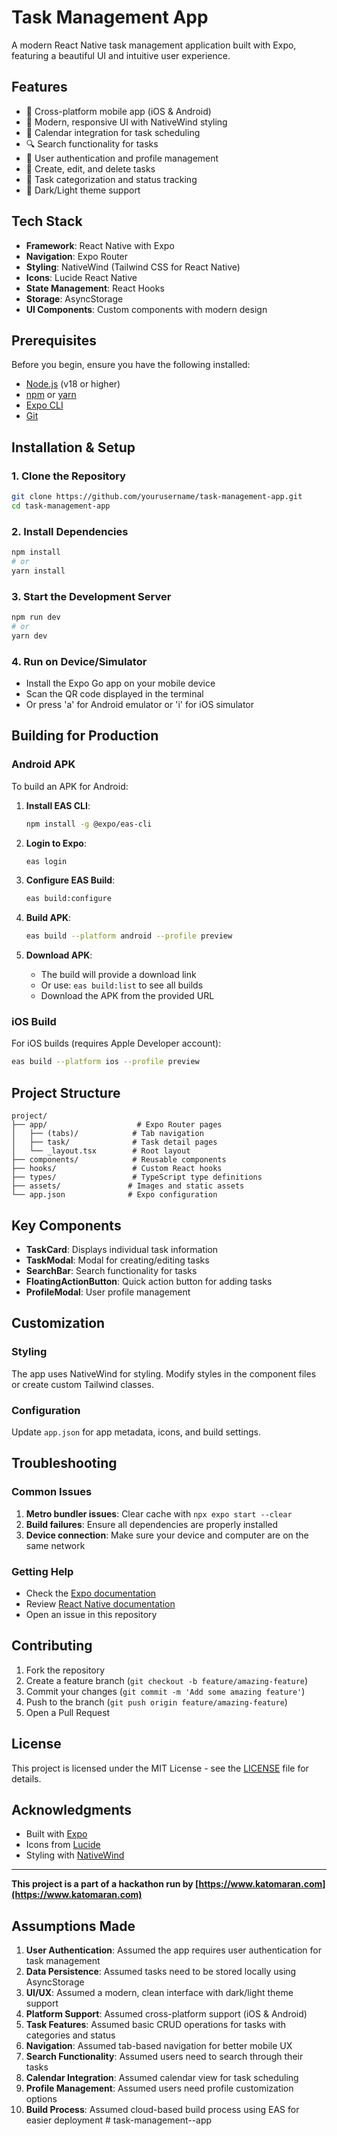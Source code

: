 # Task Management App

A modern React Native task management application built with Expo, featuring a beautiful UI and intuitive user experience.

## Features

- 📱 Cross-platform mobile app (iOS & Android)
- 🎨 Modern, responsive UI with NativeWind styling
- 📅 Calendar integration for task scheduling
- 🔍 Search functionality for tasks
- 👤 User authentication and profile management
- 📝 Create, edit, and delete tasks
- 🎯 Task categorization and status tracking
- 🌙 Dark/Light theme support

## Tech Stack

- **Framework**: React Native with Expo
- **Navigation**: Expo Router
- **Styling**: NativeWind (Tailwind CSS for React Native)
- **Icons**: Lucide React Native
- **State Management**: React Hooks
- **Storage**: AsyncStorage
- **UI Components**: Custom components with modern design

## Prerequisites

Before you begin, ensure you have the following installed:

- [Node.js](https://nodejs.org/) (v18 or higher)
- [npm](https://www.npmjs.com/) or [yarn](https://yarnpkg.com/)
- [Expo CLI](https://docs.expo.dev/get-started/installation/)
- [Git](https://git-scm.com/)

## Installation & Setup

### 1. Clone the Repository

```bash
git clone https://github.com/yourusername/task-management-app.git
cd task-management-app
```

### 2. Install Dependencies

```bash
npm install
# or
yarn install
```

### 3. Start the Development Server

```bash
npm run dev
# or
yarn dev
```

### 4. Run on Device/Simulator

- Install the Expo Go app on your mobile device
- Scan the QR code displayed in the terminal
- Or press 'a' for Android emulator or 'i' for iOS simulator

## Building for Production

### Android APK

To build an APK for Android:

1. **Install EAS CLI**:

   ```bash
   npm install -g @expo/eas-cli
   ```

2. **Login to Expo**:

   ```bash
   eas login
   ```

3. **Configure EAS Build**:

   ```bash
   eas build:configure
   ```

4. **Build APK**:

   ```bash
   eas build --platform android --profile preview
   ```

5. **Download APK**:
   - The build will provide a download link
   - Or use: `eas build:list` to see all builds
   - Download the APK from the provided URL

### iOS Build

For iOS builds (requires Apple Developer account):

```bash
eas build --platform ios --profile preview
```

## Project Structure

```
project/
├── app/                    # Expo Router pages
│   ├── (tabs)/            # Tab navigation
│   ├── task/              # Task detail pages
│   └── _layout.tsx        # Root layout
├── components/            # Reusable components
├── hooks/                 # Custom React hooks
├── types/                 # TypeScript type definitions
├── assets/               # Images and static assets
└── app.json              # Expo configuration
```

## Key Components

- **TaskCard**: Displays individual task information
- **TaskModal**: Modal for creating/editing tasks
- **SearchBar**: Search functionality for tasks
- **FloatingActionButton**: Quick action button for adding tasks
- **ProfileModal**: User profile management

## Customization

### Styling

The app uses NativeWind for styling. Modify styles in the component files or create custom Tailwind classes.

### Configuration

Update `app.json` for app metadata, icons, and build settings.

## Troubleshooting

### Common Issues

1. **Metro bundler issues**: Clear cache with `npx expo start --clear`
2. **Build failures**: Ensure all dependencies are properly installed
3. **Device connection**: Make sure your device and computer are on the same network

### Getting Help

- Check the [Expo documentation](https://docs.expo.dev/)
- Review [React Native documentation](https://reactnative.dev/)
- Open an issue in this repository

## Contributing

1. Fork the repository
2. Create a feature branch (`git checkout -b feature/amazing-feature`)
3. Commit your changes (`git commit -m 'Add some amazing feature'`)
4. Push to the branch (`git push origin feature/amazing-feature`)
5. Open a Pull Request

## License

This project is licensed under the MIT License - see the [LICENSE](LICENSE) file for details.

## Acknowledgments

- Built with [Expo](https://expo.dev/)
- Icons from [Lucide](https://lucide.dev/)
- Styling with [NativeWind](https://www.nativewind.dev/)

---

**This project is a part of a hackathon run by [https://www.katomaran.com](https://www.katomaran.com)**

## Assumptions Made

1. **User Authentication**: Assumed the app requires user authentication for task management
2. **Data Persistence**: Assumed tasks need to be stored locally using AsyncStorage
3. **UI/UX**: Assumed a modern, clean interface with dark/light theme support
4. **Platform Support**: Assumed cross-platform support (iOS & Android)
5. **Task Features**: Assumed basic CRUD operations for tasks with categories and status
6. **Navigation**: Assumed tab-based navigation for better mobile UX
7. **Search Functionality**: Assumed users need to search through their tasks
8. **Calendar Integration**: Assumed calendar view for task scheduling
9. **Profile Management**: Assumed users need profile customization options
10. **Build Process**: Assumed cloud-based build process using EAS for easier deployment
#   t a s k - m a n a g e m e n t - - a p p  
 